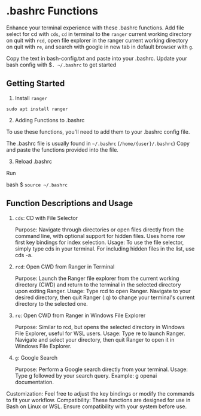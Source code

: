 # .bashrc Functions

Enhance your terminal experience with these .bashrc functions. 
Add file select for cd with `cds`, `cd` in terminal to the `ranger` current working directory on quit with `rcd`, open file explorer in the ranger current working directory on quit with `re`, and search with google in new tab in default browser with `g`.


Copy the text in bash-config.txt and paste into your .bashrc.  Update your bash config with $`. ~/.bashrc` to get started 

## Getting Started

1. Install `ranger`

`sudo apt install ranger`

2. Adding Functions to .bashrc

To use these functions, you'll need to add them to your .bashrc config file.

The .bashrc file is usually found in `~/.bashrc` (`/home/{user}/.bashrc`) 
Copy and paste the functions provided into the file.

3. Reload .bashrc 

Run

bash
$ `source ~/.bashrc`

## Function Descriptions and Usage
1. `cds`: CD with File Selector

    Purpose: Navigate through directories or open files directly from the command line, with optional support for hidden files. Uses home row first key bindings for index selection. 
    Usage:
        To use the file selector, simply type cds in your terminal.
        For including hidden files in the list, use cds -a.

2. `rcd`: Open CWD from Ranger in Terminal

    Purpose: Launch the Ranger file explorer from the current working directory (CWD) and return to the terminal in the selected directory upon exiting Ranger.
    Usage:
        Type rcd to open Ranger. Navigate to your desired directory, then quit Ranger (:q) to change your terminal's current directory to the selected one.

3. `re`: Open CWD from Ranger in Windows File Explorer

    Purpose: Similar to rcd, but opens the selected directory in Windows File Explorer, useful for WSL users.
    Usage:
        Type re to launch Ranger. Navigate and select your directory, then quit Ranger to open it in Windows File Explorer.

4. `g`: Google Search

    Purpose: Perform a Google search directly from your terminal.
    Usage:
        Type g followed by your search query. Example: g openai documentation.


Customization: Feel free to adjust the key bindings or modify the commands to fit your workflow.
Compatibility: These functions are designed for use in Bash on Linux or WSL. Ensure compatibility with your system before use.

